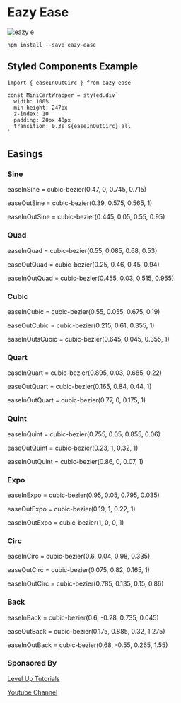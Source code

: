 # Eazy Ease

![eazy e](https://i.imgur.com/TcS91qR.jpg)

`npm install --save eazy-ease`

## Styled Components Example

```
import { easeInOutCirc } from eazy-ease

const MiniCartWrapper = styled.div`
  width: 100%
  min-height: 247px
  z-index: 10
  padding: 20px 40px
  transition: 0.3s ${easeInOutCirc} all
`

```

## Easings

### Sine

easeInSine = cubic-bezier(0.47, 0, 0.745, 0.715)

easeOutSine = cubic-bezier(0.39, 0.575, 0.565, 1)

easeInOutSine = cubic-bezier(0.445, 0.05, 0.55, 0.95)

### Quad
easeInQuad = cubic-bezier(0.55, 0.085, 0.68, 0.53)

easeOutQuad = cubic-bezier(0.25, 0.46, 0.45, 0.94)

easeInOutQuad = cubic-bezier(0.455, 0.03, 0.515, 0.955)

### Cubic
easeInCubic = cubic-bezier(0.55, 0.055, 0.675, 0.19)

easeOutCubic = cubic-bezier(0.215, 0.61, 0.355, 1)

easeInOutsCubic = cubic-bezier(0.645, 0.045, 0.355, 1)

### Quart
easeInQuart = cubic-bezier(0.895, 0.03, 0.685, 0.22)

easeOutQuart = cubic-bezier(0.165, 0.84, 0.44, 1)

easeInOutQuart = cubic-bezier(0.77, 0, 0.175, 1)

### Quint
easeInQuint = cubic-bezier(0.755, 0.05, 0.855, 0.06)

easeOutQuint = cubic-bezier(0.23, 1, 0.32, 1)

easeInOutQuint = cubic-bezier(0.86, 0, 0.07, 1)

### Expo
easeInExpo = cubic-bezier(0.95, 0.05, 0.795, 0.035)

easeOutExpo = cubic-bezier(0.19, 1, 0.22, 1)

easeInOutExpo = cubic-bezier(1, 0, 0, 1)

### Circ
easeInCirc = cubic-bezier(0.6, 0.04, 0.98, 0.335)

easeOutCirc = cubic-bezier(0.075, 0.82, 0.165, 1)

easeInOutCirc = cubic-bezier(0.785, 0.135, 0.15, 0.86)

### Back
easeInBack = cubic-bezier(0.6, -0.28, 0.735, 0.045)

easeOutBack = cubic-bezier(0.175, 0.885, 0.32, 1.275)

easeInOutBack = cubic-bezier(0.68, -0.55, 0.265, 1.55)


### Sponsored By

[Level Up Tutorials](http://leveluptutorials.com/) 

[Youtube Channel](https://www.youtube.com/user/LevelUpTuts/)

